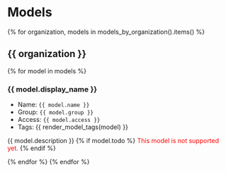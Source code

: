 # Models

{% for organization, models in models_by_organization().items() %}

## {{ organization }}

{% for model in models %}


### {{ model.display_name }}

- Name: `{{ model.name }}`
- Group: `{{ model.group }}`
- Access: `{{ model.access }}`
- Tags: {{ render_model_tags(model) }}

{{ model.description }}
{% if model.todo %}
<span style="color:red">This model is not supported yet.</span>
{% endif %}

{% endfor %}
{% endfor %}
